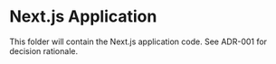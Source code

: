 # Next.js Application

This folder will contain the Next.js application code. See ADR-001 for decision rationale.